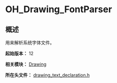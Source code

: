 # OH_Drawing_FontParser

## 概述

用来解析系统字体文件。

**起始版本：** 12

**相关模块：** [Drawing](capi-drawing.md)

**所在头文件：** [drawing_text_declaration.h](capi-drawing-text-declaration-h.md)


